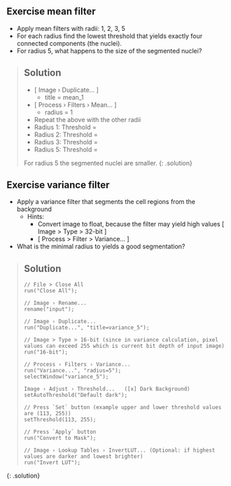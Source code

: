 ## Exercise mean filter

- Apply mean filters with radii: 1, 2, 3, 5
- For each radius find the lowest threshold that yields exactly four connected components (the nuclei).
- For radius 5, what happens to the size of the segmented nuclei?

> ## Solution
> 
> - [ Image › Duplicate... ]
>   - title = mean_1
> - [ Process › Filters › Mean... ]
>   - radius = 1
> - Repeat the above with the other radii
> - Radius 1: Threshold = 
> - Radius 2: Threshold = 
> - Radius 3: Threshold = 
> - Radius 5: Threshold = 
> 
> For radius 5 the segmented nuclei are smaller.
{: .solution}

## Exercise variance filter

- Apply a variance filter that segments the cell regions from the background
  - Hints: 
    - Convert image to float, because the filter may yield high values [ Image > Type > 32-bit ]
    - [ Process > Filter > Variance... ]
- What is the minimal radius to yields a good segmentation?

> ## Solution
> ```
> // File > Close All
> run("Close All");
>
> // Image › Rename...
> rename("input");
>
> // Image › Duplicate...
> run("Duplicate...", "title=variance_5");
>
> // Image > Type > 16-bit (since in variance calculation, pixel values can exceed 255 which is current bit depth of input image)
> run("16-bit");
>
> // Process › Filters › Variance...
> run("Variance...", "radius=5");
> selectWindow("variance_5");
>
> Image › Adjust › Threshold...   ([x] Dark Background)
> setAutoThreshold("Default dark");
>
> // Press `Set` button (example upper and lower threshold values are (113, 255))
> setThreshold(113, 255);
>
> // Press `Apply` button
> run("Convert to Mask");
>
> // Image › Lookup Tables › InvertLUT... (Optional: if highest values are darker and lowest brighter)
> run("Invert LUT");
> ```
{: .solution}
